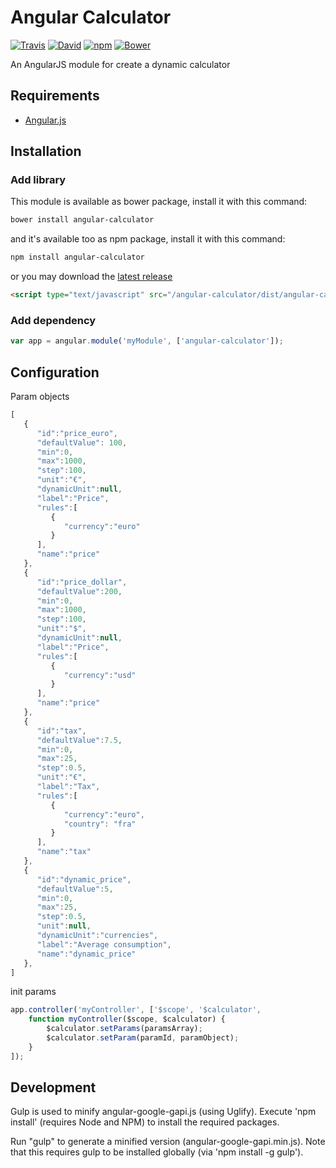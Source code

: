 Angular Calculator
==================
[![Travis](https://img.shields.io/travis/maximepvrt/angular-calculator.svg)](https://travis-ci.org/maximepvrt/angular-calculator)
[![David](https://img.shields.io/david/maximepvrt/angular-calculator.svg)]()
[![npm](https://img.shields.io/npm/v/angular-calculator.svg)](https://www.npmjs.com/package/angular-calculator) [![Bower](https://img.shields.io/bower/v/angular-calculator.svg)](http://bower.io/search/?q=angular-calculator)

An AngularJS module for create a dynamic calculator

## Requirements

- [Angular.js](http://angularjs.org)

## Installation
### Add library
This module is available as bower package, install it with this command:

```bash
bower install angular-calculator
```

and it's available too as npm package, install it with this command:

```bash
npm install angular-calculator
```

or you may download the [latest release](https://github.com/maximepvrt/angular-calculator/releases)

```html
<script type="text/javascript" src="/angular-calculator/dist/angular-calculator.min.js"></script>
```
### Add dependency

```javascript
var app = angular.module('myModule', ['angular-calculator']);
```
## Configuration

Param objects
```javascript
[
   {
      "id":"price_euro",
      "defaultValue": 100,
      "min":0,
      "max":1000,
      "step":100,
      "unit":"€",
      "dynamicUnit":null,
      "label":"Price",
      "rules":[
         {
            "currency":"euro"
         }
      ],
      "name":"price"
   },
   {
      "id":"price_dollar",
      "defaultValue":200,
      "min":0,
      "max":1000,
      "step":100,
      "unit":"$",
      "dynamicUnit":null,
      "label":"Price",
      "rules":[
         {
            "currency":"usd"
         }
      ],
      "name":"price"
   },
   {
      "id":"tax",
      "defaultValue":7.5,
      "min":0,
      "max":25,
      "step":0.5,
      "unit":"€",
      "label":"Tax",
      "rules":[
         {
            "currency":"euro",
            "country": "fra"
         }
      ],
      "name":"tax"
   },
   {
      "id":"dynamic_price",
      "defaultValue":5,
      "min":0,
      "max":25,
      "step":0.5,
      "unit":null,
      "dynamicUnit":"currencies",
      "label":"Average consumption",
      "name":"dynamic_price"
   },
]
```

init params
```javascript
app.controller('myController', ['$scope', '$calculator',
    function myController($scope, $calculator) {
        $calculator.setParams(paramsArray);
        $calculator.setParam(paramId, paramObject);
    }
]);
```

## Development

Gulp is used to minify angular-google-gapi.js (using Uglify). Execute 'npm install' (requires Node and NPM) to install the required packages.

Run "gulp" to generate a minified version (angular-google-gapi.min.js). Note that this requires gulp to be installed globally (via 'npm install -g gulp').
